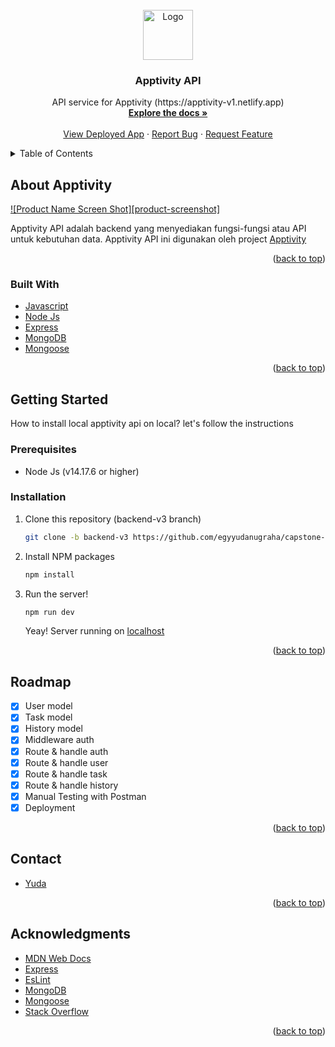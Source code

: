 <div id="top"></div>

<!-- PROJECT LOGO -->
<br />
<div align="center">
  <a href="https://github.com/egyyudanugraha/capstone-project">
    <img src="https://apptivity-v1.netlify.app/favicon.png" alt="Logo" width="80" height="80">
  </a>

<h3 align="center">Apptivity API</h3>

  <p align="center">
    API service for Apptivity (https://apptivity-v1.netlify.app)
    <br />
    <a href="#top"><strong>Explore the docs »</strong></a>
    <br />
    <br />
    <a href="https://apptivity-api-v3.herokuapp.com/">View Deployed App</a>
    ·
    <a href="https://github.com/egyyudanugraha/capstone-project/issues">Report Bug</a>
    ·
    <a href="https://github.com/egyyudanugraha/capstone-project/issues">Request Feature</a>
  </p>
</div>



<!-- TABLE OF CONTENTS -->
<details>
  <summary>Table of Contents</summary>
  <ol>
    <li>
      <a href="#about-the-project">About The Project</a>
      <ul>
        <li><a href="#built-with">Built With</a></li>
      </ul>
    </li>
    <li>
      <a href="#getting-started">Getting Started</a>
      <ul>
        <li><a href="#prerequisites">Prerequisites</a></li>
        <li><a href="#installation">Installation</a></li>
      </ul>
    </li>
    <li><a href="#roadmap">Roadmap</a></li>
    <li><a href="#contact">Contact</a></li>
    <li><a href="#acknowledgments">Acknowledgments</a></li>
  </ol>
</details>



<!-- ABOUT THE PROJECT -->
## About Apptivity

[![Product Name Screen Shot][product-screenshot]](https://example.com)

Apptivity API adalah backend yang menyediakan fungsi-fungsi atau API untuk kebutuhan data. Apptivity API ini digunakan oleh project [Apptivity](http://apptivity-v1.netlify.app/)

<p align="right">(<a href="#top">back to top</a>)</p>



### Built With

* [Javascript](https://www.javascript.com/)
* [Node Js](https://nodejs.org/)
* [Express](https://expressjs.com/)
* [MongoDB](https://www.mongodb.com/)
* [Mongoose](https://mongoosejs.com/)

<p align="right">(<a href="#top">back to top</a>)</p>


<!-- GETTING STARTED -->
## Getting Started

How to install local apptivity api on local? let's follow the instructions

### Prerequisites
* Node Js (v14.17.6 or higher)

### Installation

1. Clone this repository (backend-v3 branch)
   ```sh
   git clone -b backend-v3 https://github.com/egyyudanugraha/capstone-project.git
   ```
2. Install NPM packages
   ```sh
   npm install
   ```
3. Run the server!
   ```sh
   npm run dev
   ```
   Yeay! Server running on [localhost](http://localhost:3000/)
   
<p align="right">(<a href="#top">back to top</a>)</p>


<!-- ROADMAP -->
## Roadmap

- [x] User model
- [x] Task model
- [x] History model
- [x] Middleware auth
- [x] Route & handle auth
- [x] Route & handle user
- [x] Route & handle task
- [x] Route & handle history
- [x] Manual Testing with Postman
- [x] Deployment

<p align="right">(<a href="#top">back to top</a>)</p>

<!-- CONTACT -->
## Contact
- [Yuda](https://www.instagram.com/_yuda23_)

<p align="right">(<a href="#top">back to top</a>)</p>


<!-- ACKNOWLEDGMENTS -->
## Acknowledgments

* [MDN Web Docs](https://developer.mozilla.org/)
* [Express](https://expressjs.com/)
* [EsLint](https://eslint.org/)
* [MongoDB](https://www.mongodb.com/)
* [Mongoose](https://mongoosejs.com/)
* [Stack Overflow](https://stackoverflow.com/)

<p align="right">(<a href="#top">back to top</a>)</p>
